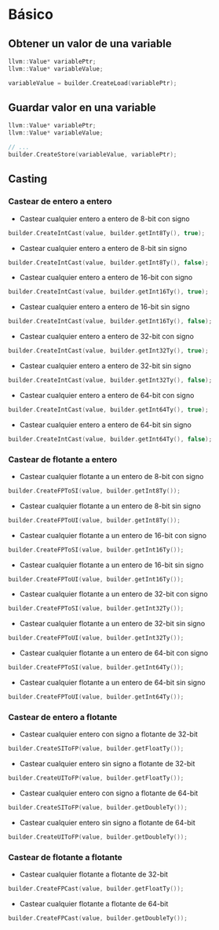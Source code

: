 # Básico

## Obtener un valor de una variable

```cpp
llvm::Value* variablePtr;
llvm::Value* variableValue;

variableValue = builder.CreateLoad(variablePtr);
```

## Guardar valor en una variable

```cpp
llvm::Value* variablePtr;
llvm::Value* variableValue;

// ...
builder.CreateStore(variableValue, variablePtr);
```

## Casting

### Castear de entero a entero

* Castear cualquier entero a entero de 8-bit con signo

```cpp
builder.CreateIntCast(value, builder.getInt8Ty(), true);
```

* Castear cualquier entero a entero de 8-bit sin signo

```cpp
builder.CreateIntCast(value, builder.getInt8Ty(), false);
```

* Castear cualquier entero a entero de 16-bit con signo

```cpp
builder.CreateIntCast(value, builder.getInt16Ty(), true);
```

* Castear cualquier entero a entero de 16-bit sin signo

```cpp
builder.CreateIntCast(value, builder.getInt16Ty(), false);
```

* Castear cualquier entero a entero de 32-bit con signo

```cpp
builder.CreateIntCast(value, builder.getInt32Ty(), true);
```

* Castear cualquier entero a entero de 32-bit sin signo

```cpp
builder.CreateIntCast(value, builder.getInt32Ty(), false);
```

* Castear cualquier entero a entero de 64-bit con signo

```cpp
builder.CreateIntCast(value, builder.getInt64Ty(), true);
```

* Castear cualquier entero a entero de 64-bit sin signo

```cpp
builder.CreateIntCast(value, builder.getInt64Ty(), false);
```

### Castear de flotante a entero

* Castear cualquier flotante a un entero de 8-bit con signo

```cpp
builder.CreateFPToSI(value, builder.getInt8Ty());
```

* Castear cualquier flotante a un entero de 8-bit sin signo

```cpp
builder.CreateFPToUI(value, builder.getInt8Ty());
```

* Castear cualquier flotante a un entero de 16-bit con signo

```cpp
builder.CreateFPToSI(value, builder.getInt16Ty());
```

* Castear cualquier flotante a un entero de 16-bit sin signo

```cpp
builder.CreateFPToUI(value, builder.getInt16Ty());
```

* Castear cualquier flotante a un entero de 32-bit con signo

```cpp
builder.CreateFPToSI(value, builder.getInt32Ty());
```

* Castear cualquier flotante a un entero de 32-bit sin signo

```cpp
builder.CreateFPToUI(value, builder.getInt32Ty());
```

* Castear cualquier flotante a un entero de 64-bit con signo

```cpp
builder.CreateFPToSI(value, builder.getInt64Ty());
```

* Castear cualquier flotante a un entero de 64-bit sin signo

```cpp
builder.CreateFPToUI(value, builder.getInt64Ty());
```

### Castear de entero a flotante

* Castear cualquier entero con signo a flotante de 32-bit

```cpp
builder.CreateSIToFP(value, builder.getFloatTy());
```

* Castear cualquier entero sin signo a flotante de 32-bit

```cpp
builder.CreateUIToFP(value, builder.getFloatTy());
```

* Castear cualquier entero con signo a flotante de 64-bit

```cpp
builder.CreateSIToFP(value, builder.getDoubleTy());
```

* Castear cualquier entero sin signo a flotante de 64-bit

```cpp
builder.CreateUIToFP(value, builder.getDoubleTy());
```

### Castear de flotante a flotante

* Castear cualquier flotante a flotante de 32-bit

```cpp
builder.CreateFPCast(value, builder.getFloatTy());
```

* Castear cualquier flotante a flotante de 64-bit

```cpp
builder.CreateFPCast(value, builder.getDoubleTy());
```
